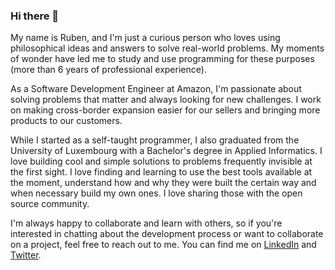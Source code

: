 ### Hi there 👋

My name is Ruben, and I'm just a curious person who loves using philosophical ideas and answers to solve real-world problems. My moments of wonder have led me to study and use programming for these purposes (more than 6 years of professional experience).

As a Software Development Engineer at Amazon, I'm passionate about solving problems that matter and always looking for new challenges. I work on making cross-border expansion easier for our sellers and bringing more products to our customers.

While I started as a self-taught programmer, I also graduated from the University of Luxembourg with a Bachelor's degree in Applied Informatics. I love building cool and simple solutions to problems frequently invisible at the first sight. I love finding and learning to use the best tools available at the moment, understand how and why they were built the certain way and when necessary build my own ones. I love sharing those with the open source community.

I'm always happy to collaborate and learn with others, so if you're interested in chatting about the development process or want to collaborate on a project, feel free to reach out to me. You can find me on [LinkedIn](https://www.linkedin.com/in/kostard/) and [Twitter](https://twitter.com/ko_stard).

